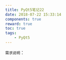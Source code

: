 ```yaml
---
title: PyQt5笔记22
date: 2018-07-22 15:33:14
components: true
reward: true
toc: true
tags:
	- PyQt5
---
```


`需求说明`：